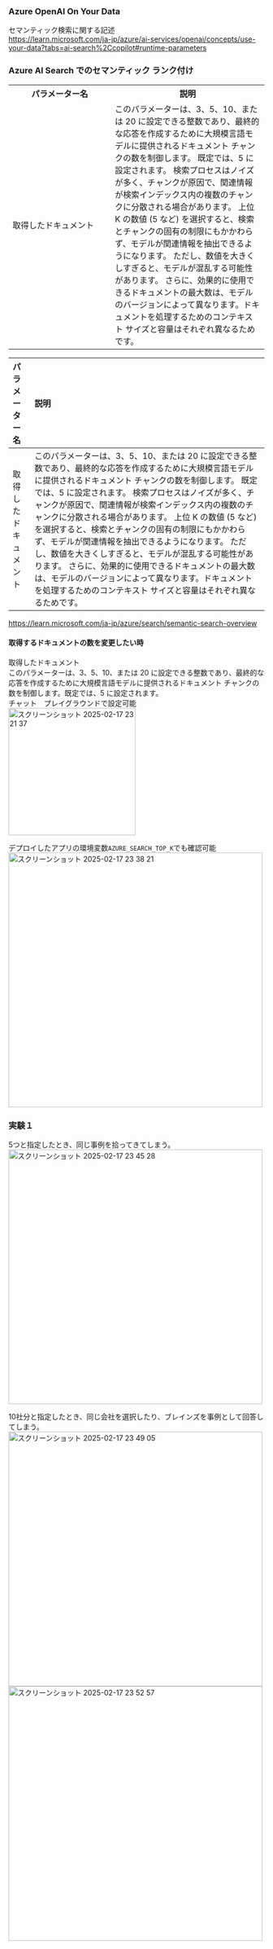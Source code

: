 ### Azure OpenAI On Your Data
セマンティック検索に関する記述<br>
https://learn.microsoft.com/ja-jp/azure/ai-services/openai/concepts/use-your-data?tabs=ai-search%2Ccopilot#runtime-parameters

### Azure AI Search でのセマンティック ランク付け
<table>
  <tr>
    <th style="width: 40%;">パラメーター名</th>
    <th style="width: 60%;">説明</th>
  </tr>
  <tr>
    <td>取得したドキュメント</td>
    <td>このパラメーターは、3、5、10、または 20 に設定できる整数であり、最終的な応答を作成するために大規模言語モデルに提供されるドキュメント チャンクの数を制御します。 既定では、5 に設定されます。 検索プロセスはノイズが多く、チャンクが原因で、関連情報が検索インデックス内の複数のチャンクに分散される場合があります。 上位 K の数値 (5 など) を選択すると、検索とチャンクの固有の制限にもかかわらず、モデルが関連情報を抽出できるようになります。 ただし、数値を大きくしすぎると、モデルが混乱する可能性があります。 さらに、効果的に使用できるドキュメントの最大数は、モデルのバージョンによって異なります。ドキュメントを処理するためのコンテキスト サイズと容量はそれぞれ異なるためです。</td>
  </tr>
</table>


|パラメーター名|説明|
|:-----------|:--|
|取得したドキュメント|このパラメーターは、3、5、10、または 20 に設定できる整数であり、最終的な応答を作成するために大規模言語モデルに提供されるドキュメント チャンクの数を制御します。 既定では、5 に設定されます。 検索プロセスはノイズが多く、チャンクが原因で、関連情報が検索インデックス内の複数のチャンクに分散される場合があります。 上位 K の数値 (5 など) を選択すると、検索とチャンクの固有の制限にもかかわらず、モデルが関連情報を抽出できるようになります。 ただし、数値を大きくしすぎると、モデルが混乱する可能性があります。 さらに、効果的に使用できるドキュメントの最大数は、モデルのバージョンによって異なります。ドキュメントを処理するためのコンテキスト サイズと容量はそれぞれ異なるためです。|

https://learn.microsoft.com/ja-jp/azure/search/semantic-search-overview<br>
#### 取得するドキュメントの数を変更したい時

取得したドキュメント<br>
このパラメーターは、3、5、10、または 20 に設定できる整数であり、最終的な応答を作成するために大規模言語モデルに提供されるドキュメント チャンクの数を制御します。既定では、5 に設定されます。<br>
チャット　プレイグラウンドで設定可能<br>
<img width="250" alt="スクリーンショット 2025-02-17 23 21 37" src="https://github.com/user-attachments/assets/dcb05f3f-c667-4a3c-8dc9-3754fc5fb9ee" />

デプロイしたアプリの環境変数`AZURE_SEARCH_TOP_K`でも確認可能<br>
<img width="500" alt="スクリーンショット 2025-02-17 23 38 21" src="https://github.com/user-attachments/assets/60880606-b48c-4e27-9ede-352bf7b60839" />


### 実験１
5つと指定したとき、同じ事例を拾ってきてしまう。<br>
<img width="500" alt="スクリーンショット 2025-02-17 23 45 28" src="https://github.com/user-attachments/assets/f6117107-d0f8-463d-9f49-c4184fa2bb5d" />

10社分と指定したとき、同じ会社を選択したり、ブレインズを事例として回答してしまう。<br>
<img width="500" alt="スクリーンショット 2025-02-17 23 49 05" src="https://github.com/user-attachments/assets/60266e02-df48-4a9c-b32c-922e77ddff8a" /><br>
<img width="500" alt="スクリーンショット 2025-02-17 23 52 57" src="https://github.com/user-attachments/assets/e2a76f8b-9147-49b0-a5a5-79b279fd4b8c" />


